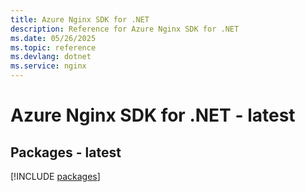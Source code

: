 ```yaml
---
title: Azure Nginx SDK for .NET
description: Reference for Azure Nginx SDK for .NET
ms.date: 05/26/2025
ms.topic: reference
ms.devlang: dotnet
ms.service: nginx
---
```

# Azure Nginx SDK for .NET - latest
## Packages - latest
[!INCLUDE [packages](nginx-index.md)]